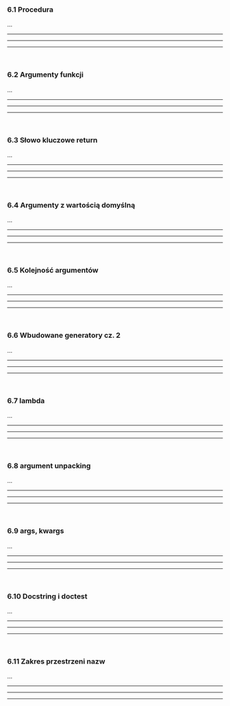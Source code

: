 ### 6.1 Procedura
...

---
---
---
&nbsp;
### 6.2 Argumenty funkcji
...

---
---
---
&nbsp;
### 6.3 Słowo kluczowe return
...

---
---
---
&nbsp;
### 6.4 Argumenty z wartością domyślną
...

---
---
---
&nbsp;
### 6.5 Kolejność argumentów
...

---
---
---
&nbsp;
### 6.6 Wbudowane generatory cz. 2
...

---
---
---
&nbsp;
### 6.7 lambda
...

---
---
---
&nbsp;
### 6.8 argument unpacking
...

---
---
---
&nbsp;
### 6.9 args, kwargs
...

---
---
---
&nbsp;
### 6.10 Docstring i doctest
...

---
---
---
&nbsp;
### 6.11 Zakres przestrzeni nazw
...

---
---
---
&nbsp;
